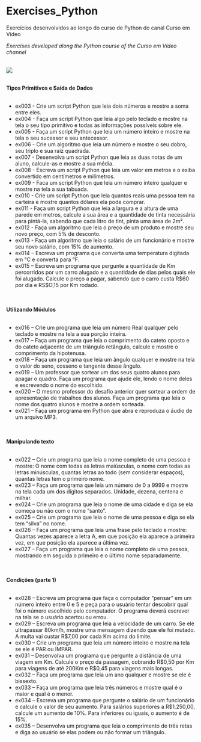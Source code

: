 # Exercises_Python
Exercícios desenvolvidos ao longo do curso de Python do canal Curso em Vídeo 
<br />
<div>
  <i>
    Exercises developed along the Python course of the Curso em Vídeo channel
  </i>
  </div>
  <br />
  
  <img align="center" src=https://user-images.githubusercontent.com/93969750/145309162-d5b7f340-89a4-4072-8749-449cdc65b0d6.gif> <br />
  <div align=left>
  <br />
 
<b>
  Tipos Primitivos e Saída de Dados
  </b>
  <ul> <br />
    <li> ex003 - Crie um script Python que leia dois números e mostre a soma entre eles. <br />
<li> ex004 - Faça um script Python que leia algo pelo teclado e mostre na tela o seu tipo primitivo e todas as informações possíveis sobre ele. <br />
<li> ex005 - Faça um script Python que leia um número inteiro e mostre na tela o seu sucessor e seu antecessor. <br />
<li> ex006 - Crie um algoritmo que leia um número e mostre o seu dobro, seu triplo e sua raiz quadrada. <br />
<li> ex007 - Desenvolva um script Python que leia as duas notas de um aluno, calcule-as e mostre a sua média. <br />
<li> ex008 - Escreva um script Python que leia um valor em metros e o exiba convertido em centímetros e milímetros. <br />
<li> ex009 - Faca um script Python que leia um número inteiro qualquer e mostre na tela a sua tabuada. <br />
<li> ex010 - Crie um script Python que leia quantos reais uma pessoa tem na carteira e mostre quantos dólares ela pode comprar. <br />
<li> ex011 - Faça um script Python que leia a largura e a altura de uma parede em metros, calcule a sua área e a quantidade de tinta necessária para pintá-la, sabendo que cada litro de tint, pinta uma área de 2m². <br />
<li> ex012 - Faça um algoritmo que leia o preço de um produto e mostre seu novo preço, com 5% de desconto. <br />
<li> ex013 - Faça um algoritmo que leia o salário de um funcionário e mostre seu novo salário, com 15% de aumento. <br />
<li> ex014 – Escreva um programa que converta uma temperatura digitada em °C e converta para °F. <br />
<li> ex015 – Escreva um programa que pergunte a quantidade de Km percorridos por um carro alugado e a quantidade de dias pelos quais ele foi alugado. Calcule o preço a pagar, sabendo que o carro custa R$60 por dia e RS$O,15 por Km rodado. </li>  </ul> <br />
<br />
  
<b>
  Utilizando Módulos 
  </b>
 <ul> <br />
<li> ex016 – Crie um programa que leia um número Real qualquer pelo teclado e mostre na tela a sua porção inteira. <br />
<li> ex017 – Faça um programa que leia o comprimento do cateto oposto e do cateto adjacente de um triângulo retângulo, calcule e mostre o comprimento da hipotenusa. <br />
<li> ex018 – Faça um programa que leia um ângulo qualquer e mostre na tela o valor do seno, cosseno e tangente desse ângulo. <br />
<li> ex019 – Um professor que sortear um dos seus quatro alunos para apagar o quadro. Faça um programa que ajude ele, lendo o nome deles e escrevendo o nome do escolhido. <br />
<li> ex020 – O mesmo professor do desafio anterior quer sortear a ordem de apresentação de trabalhos dos alunos. Faça um programa que leia o nome dos quatro alunos e mostre a ordem sorteada. <br />
   <li> ex021 – Faça um programa em Python que abra e reproduza o áudio de um arquivo MP3. </li> </ul> <br />
<br />
  
<b>
  Manipulando texto
  </b>
 <ul> <br />
<li> ex022 – Crie um programa que leia o nome completo de uma pessoa e mostre: O nome com todas as letras maiúsculas, o nome com todas as letras minúsculas, quantas letras ao todo (sem considerar espaços), quantas letras tem o primeiro nome. <br />
<li> ex023 – Faça um programa que leia um número de 0 a 9999 e mostre na tela cada um dos dígitos separados. Unidade, dezena, centena e milhar. <br />
<li> ex024 – Crie um programa que leia o nome de uma cidade e diga se ela começa ou não com o nome “santo”. <br />
<li> ex025 – Crie um programa que leia o nome de uma pessoa e diga se ela tem “silva” no nome. <br />
<li> ex026 – Faça um programa que leia uma frase pelo teclado e mostre: Quantas vezes aparece a letra A, em que posição ela aparece a primeira vez, em que posição ela aparece a última vez. <br />
<li> ex027 – Faça um programa que leia o nome completo de uma pessoa, mostrando em seguida o primeiro e o último nome separadamente. </li> </ul> <br />
<br />
  
  <b>
  Condições (parte 1)
</b>
<ul> <br />
<li> ex028 – Escreva um programa que faça o computador “pensar” em um número inteiro entre 0 e 5 e peça para o usuário tentar descobrir qual foi o número escolhido pelo computador. O programa deverá escrever na tela se o usuário acertou ou errou. <br />
<li> ex029 – Escreva um programa que leia a velocidade de um carro. Se ele ultrapassar 80km/h, mostre uma mensagem dizendo que ele foi mutado. A multa vai custar R$7,00 por cada Km acima do limite. <br />
<li> ex030 – Crie um programa que leia um número inteiro e mostre na tela se ele é PAR ou ÍMPAR. <br />
<li> ex031 – Desenvolva um programa que pergunte a distância de uma viagem em Km. Calcule o preço da passagem, cobrando R$0,50 por Km para viagens de até 200Km e R$0,45 para viagens mais longas. <br />
<li> ex032 – Faça um programa que leia um ano qualquer e mostre se ele é bissexto. <br />
<li> ex033 – Faça um programa que leia três números e mostre qual é o maior e qual é o menor. <br />
<li> ex034 – Escreva um programa que pergunte o salário de um funcionário e calcule o valor de seu aumento. Para salários superiores a R$1.250,00, calcule um aumento de 10%. Para inferiores ou iguais, o aumento é de 15%. <br />
<li> ex035 – Desenvolva um programa que leia o comprimento de três retas e diga ao usuário se elas podem ou não formar um triângulo. </li> </ul> <br />

